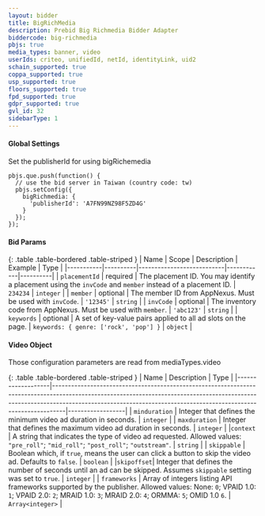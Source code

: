 ```yaml
---
layout: bidder
title: BigRichMedia
description: Prebid Big Richmedia Bidder Adapter
biddercode: big-richmedia
pbjs: true
media_types: banner, video
userIds: criteo, unifiedId, netId, identityLink, uid2
schain_supported: true
coppa_supported: true
usp_supported: true
floors_supported: true
fpd_supported: true
gdpr_supported: true
gvl_id: 32
sidebarType: 1
---
```


#### Global Settings

Set the publisherId for using bigRichemedia

```
pbjs.que.push(function() {
  // use the bid server in Taiwan (country code: tw)
  pbjs.setConfig({
    bigRichmedia: {
      'publisherId': 'A7FN99NZ98F5ZD4G'
    }
  });
});
```

#### Bid Params

{: .table .table-bordered .table-striped }
| Name      | Scope    | Description               | Example    | Type     |
|-----------|----------|---------------------------|------------|----------|
| `placementId`    | required | The placement ID.  You may identify a placement using the `invCode` and `member` instead of a placement ID.   | `234234` | `integer` |
| `member`                                        | optional | The member ID  from AppNexus. Must be used with `invCode`.                                                                                                                    | `'12345'`                                             | `string`         |
| `invCode`                                       | optional | The inventory code from AppNexus. Must be used with `member`.                                                                                                                 | `'abc123'`                                            | `string`         |
| `keywords`                                      | optional | A set of key-value pairs applied to all ad slots on the page. | `keywords: { genre: ['rock', 'pop'] }`                | `object`         |

#### Video Object

Those configuration parameters are read from mediaTypes.video

{: .table .table-bordered .table-striped }
| Name              | Description                                                                                                                                                                                                                                  | Type             |
|-------------------|----------------------------------------------------------------------------------------------------------------------------------------------------------------------------------------------------------------------------------------------|------------------|
| `minduration` | Integer that defines the minimum video ad duration in seconds. | `integer` |
| `maxduration` | Integer that defines the maximum video ad duration in seconds. | `integer` |
|`context` | A string that indicates the type of video ad requested.  Allowed values: `"pre_roll"`; `"mid_roll"`; `"post_roll"`; `"outstream"`. | `string` |
| `skippable` | Boolean which, if `true`, means the user can click a button to skip the video ad.  Defaults to `false`. | `boolean` |
|`skipoffset`| Integer that defines the number of seconds until an ad can be skipped.  Assumes `skippable` setting was set to `true`. | `integer` |
| `frameworks` | Array of integers listing API frameworks supported by the publisher.  Allowed values: None: `0`; VPAID 1.0: `1`; VPAID 2.0: `2`; MRAID 1.0: `3`; MRAID 2.0: `4`; ORMMA: `5`; OMID 1.0 `6`. | `Array<integer>` |
